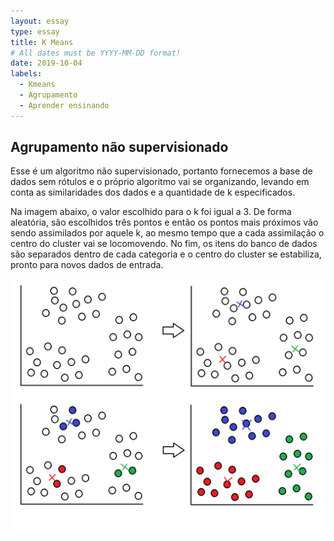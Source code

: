 ```yaml
---
layout: essay
type: essay
title: K Means
# All dates must be YYYY-MM-DD format!
date: 2019-10-04
labels:
  - Kmeans
  - Agrupamento
  - Aprender ensinando
---
```




## Agrupamento não supervisionado

<p>Esse é um algoritmo não supervisionado, portanto fornecemos a base de dados sem rótulos e o próprio algoritmo vai se organizando, levando em conta as similaridades dos dados e a quantidade de k especificados.</p>

<p>Na imagem abaixo, o valor escolhido para o k foi igual a 3. De forma aleatória, são escolhidos três pontos e então os pontos mais próximos vão sendo assimilados por aquele k, ao mesmo tempo que a cada assimilação o centro do cluster vai se locomovendo. No fim, os itens do banco de dados são separados dentro de cada categoria e o centro do cluster se estabiliza, pronto para novos dados de entrada.</p>
  
<img class="ui medium floated right image" src="../images/kmeans.png">

